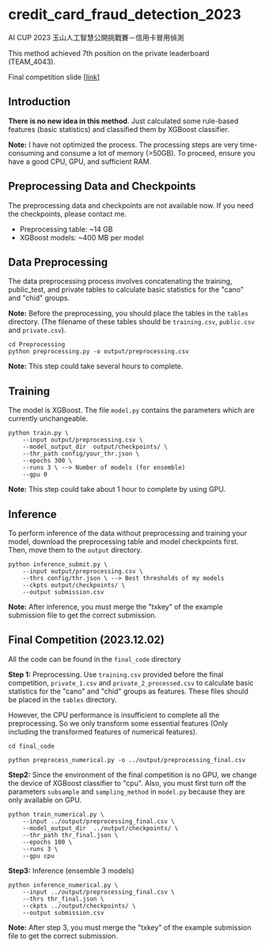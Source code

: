 # credit_card_fraud_detection_2023
AI CUP 2023 玉山人工智慧公開挑戰賽－信用卡冒用偵測

This method achieved 7th position on the private leaderboard (TEAM_4043).

Final competition slide [[link](https://docs.google.com/presentation/d/1VdH3zyurjtmtQTlQ-H9O0Q6yRWlqe6c4/edit?usp=drive_link&ouid=103785507326024132087&rtpof=true&sd=true)]

## Introduction
**There is no new idea in this method**. Just calculated some rule-based features (basic statistics) and classified them by XGBoost classifier.

**Note:** I have not optimized the process. The processing steps are very time-consuming and consume a lot of memory (>50GB). To proceed, ensure you have a good CPU, GPU, and sufficient RAM.

## Preprocessing Data and Checkpoints
The preprocessing data and checkpoints are not available now. If you need the checkpoints, please contact me.
* Preprocessing table: ~14 GB
* XGBoost models: ~400 MB per model

## Data Preprocessing
The data preprocessing process involves concatenating the training, public_test, and private tables to calculate basic statistics for the "cano" and "chid" groups.

**Note:** Before the preprocessing, you should place the tables in the `tables` directory. (The filename of these tables should be `training.csv`, `public.csv` and `private.csv`).
```bash=
cd Preprocessing
python preprocessing.py -o output/preprocessing.csv
```
**Note:** This step could take several hours to complete.

## Training
The model is XGBoost. The file `model.py` contains the parameters which are currently unchangeable.

```
python train.py \
    --input output/preprocessing.csv \
    --model_output_dir  output/checkpoints/ \
    --thr_path config/your_thr.json \
    --epochs 300 \
    --runs 3 \ --> Number of models (for ensemble)
    --gpu 0
```
**Note:** This step could take about 1 hour to complete by using GPU.

## Inference
To perform inference of the data without preprocessing and training your model, download the preprocessing table and model checkpoints first. Then, move them to the `output` directory.

```bash=
python inference_submit.py \
    --input output/preprocessing.csv \
    --thrs config/thr.json \ --> Best thresholds of my models
    --ckpts output/checkpoints/ \
    --output submission.csv
```
**Note:** After inference, you must merge the "txkey" of the example submission file to get the correct submission.

## Final Competition (2023.12.02)
All the code can be found in the `final_code` directory

**Step 1:** Preprocessing. Use `training.csv` provided before the final competition, `private_1.csv` and `private_2_processed.csv` to calculate basic statistics for the "cano" and "chid" groups as features. These files should be placed in the `tables` directory.

However, the CPU performance is insufficient to complete all the preprocessing. So we only transform some essential features (Only including the transformed features of numerical features).

```bash=
cd final_code

python preprocess_numerical.py -o ../output/preprocessing_final.csv
```

**Step2:** Since the environment of the final competition is no GPU, we change the device of XGBoost classifier to "cpu". Also, you must first turn off the parameters `subsample` and `sampling_method` in `model.py` because they are only available on GPU.


```
python train_numerical.py \
    --input ../output/preprocessing_final.csv \
    --model_output_dir  ../output/checkpoints/ \
    --thr_path thr_final.json \
    --epochs 100 \
    --runs 3 \
    --gpu cpu
```

**Step3:** Inference (ensemble 3 models)
```bash=
python inference_numerical.py \
    --input ../output/preprocessing_final.csv \
    --thrs thr_final.json \
    --ckpts ../output/checkpoints/ \
    --output submission.csv
```

**Note:** After step 3, you must merge the "txkey" of the example submission file to get the correct submission.
